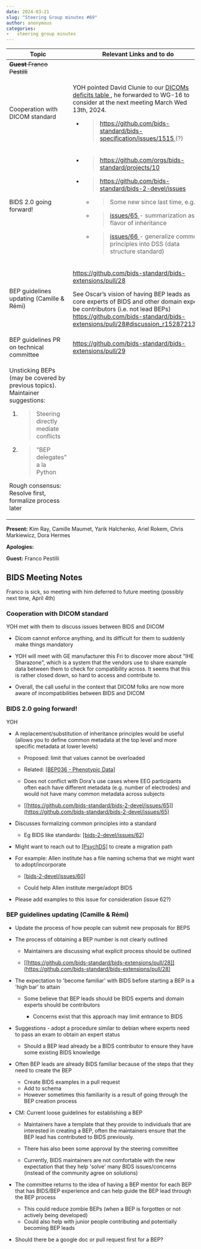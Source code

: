 ```yaml
---
date: 2024-03-21
slug: "Steering Group minutes #69"
author: anonymous
categories:
-   steering group minutes
---
```


<!-- more -->

<table>
 <thead>
  <tr class="header">
   <th>
    <strong>
     Topic
    </strong>
   </th>
   <th>
    <strong>
     Relevant Links and to do
    </strong>
   </th>
  </tr>
 </thead>
 <tbody>
  <tr class="odd">
   <td>
    <del>
     <strong>
      Guest
     </strong>
     Franco Pestilli
    </del>
   </td>
   <td>
   </td>
  </tr>
  <tr class="even">
   <td>
    Cooperation with DICOM standard
   </td>
   <td>
    <p>
     YOH pointed David Clunie to our
     <a href="https://docs.google.com/spreadsheets/u/0/d/1wcal4qi2z14bSKm7lTuqyzb3FdvmCDfXHl0iMhIFeaE/edit">
      <span class="underline">
       DICOMs deficits table
      </span>
     </a>
     , he forwarded to WG-16 to consider at the next meeting March Wed 13th, 2024.
    </p>
    <ul>
     <li>
      <blockquote>
       <p>
        <a href="https://github.com/bids-standard/bids-specification/issues/1515">
         <span class="underline">
          https://github.com/bids-standard/bids-specification/issues/1515
         </span>
        </a>
        (?)
       </p>
      </blockquote>
     </li>
    </ul>
   </td>
  </tr>
  <tr class="odd">
   <td>
    BIDS 2.0 going forward!
   </td>
   <td>
    <ul>
     <li>
      <blockquote>
       <p>
        <a href="https://github.com/orgs/bids-standard/projects/10">
         <span class="underline">
          https://github.com/orgs/bids-standard/projects/10
         </span>
        </a>
       </p>
      </blockquote>
     </li>
     <li>
      <blockquote>
       <p>
        <a href="https://github.com/bids-standard/bids-2-devel/issues">
         <span class="underline">
          https://github.com/bids-standard/bids-2-devel/issues
         </span>
        </a>
       </p>
      </blockquote>
      <ul>
       <li>
        <blockquote>
         <p>
          Some new since last time, e.g.
         </p>
        </blockquote>
       </li>
       <li>
        <blockquote>
         <p>
          <a href="https://github.com/bids-standard/bids-2-devel/issues/65">
           <span class="underline">
            issues/65
           </span>
          </a>
          - summarization as a flavor of inheritance
         </p>
        </blockquote>
       </li>
       <li>
        <blockquote>
         <p>
          <a href="https://github.com/bids-standard/bids-2-devel/issues/66">
           <span class="underline">
            issues/66
           </span>
          </a>
          - generalize common principles into DSS (data structure standard)
         </p>
        </blockquote>
       </li>
      </ul>
     </li>
    </ul>
   </td>
  </tr>
  <tr class="even">
   <td>
    BEP guidelines updating (Camille &amp; Rémi)
   </td>
   <td>
    <p>
     <a href="https://github.com/bids-standard/bids-extensions/pull/28">
      <span class="underline">
       https://github.com/bids-standard/bids-extensions/pull/28
      </span>
     </a>
    </p>
    <p>
     See Oscar’s vision of having BEP leads as core experts of BIDS and other domain expert be contributors (i.e. not lead BEPs)
     <a href="https://github.com/bids-standard/bids-extensions/pull/28#discussion_r1528721354">
      <span class="underline">
       https://github.com/bids-standard/bids-extensions/pull/28#discussion_r1528721354
      </span>
     </a>
    </p>
   </td>
  </tr>
  <tr class="odd">
   <td>
    BEP guidelines PR on technical committee
   </td>
   <td>
    <a href="https://github.com/bids-standard/bids-extensions/pull/29">
     <span class="underline">
      https://github.com/bids-standard/bids-extensions/pull/29
     </span>
    </a>
   </td>
  </tr>
  <tr class="even">
   <td>
    <p>
     Unsticking BEPs (may be covered by previous topics). Maintainer suggestions:
    </p>
    <ol type="1">
     <li>
      <blockquote>
       <p>
        Steering directly mediate conflicts
       </p>
      </blockquote>
     </li>
     <li>
      <blockquote>
       <p>
        "BEP delegates" a la Python
       </p>
      </blockquote>
     </li>
    </ol>
    <p>
     Rough consensus: Resolve first, formalize process later
    </p>
   </td>
   <td>
   </td>
  </tr>
 </tbody>
</table>

**Present:** Kim Ray, Camille Maumet, Yarik Halchenko, Ariel Rokem,
Chris Markiewicz, Dora Hermes

**Apologies:**

**Guest:** Franco Pestilli

## BIDS Meeting Notes

Franco is sick, so meeting with him deferred to future meeting (possibly next time, April 4th)

### Cooperation with DICOM standard

YOH met with them to discuss issues between BIDS and DICOM

-   Dicom cannot enforce anything, and its difficult for them to suddenly make things mandatory

-   YOH will meet with GE manufacturer this Fri to discover more about "IHE Sharazone",
    which is a system that the vendors use to share example data between them to check for compatibility across.
    It seems that this is rather closed down, so hard to access and contribute to.

-   Overall, the call useful in the context that DICOM folks are now more aware of incompatibilities between BIDS and DICOM

### BIDS 2.0 going forward!

YOH

-   A replacement/substitution of inheritance principles would be useful
   (allows you to define common metadata at the top level and more specific metadata at lower levels)

    -   Proposed: limit that values cannot be overloaded

    -   Related: [[BEP036 - Phenotypic Data]](https://bids.neuroimaging.io/bep036)

    -   Does not conflict with Dora\'s use cases where EEG participants often each have different metadata
        (e.g. number of electrodes) and would not have many common metadata across subjects

    -   [[https://github.com/bids-standard/bids-2-devel/issues/65]](https://github.com/bids-standard/bids-2-devel/issues/65)

-   Discusses formalizing common principles into a standard

    -   Eg BIDS like standards: [[bids-2-devel/issues/62]](https://github.com/bids-standard/bids-2-devel/issues/62)

-   Might want to reach out to [[PsychDS]](https://psych-ds.github.io/) to create a migration path

-   For example: Allen institute has a file naming schema that we might want to adopt/incorporate

    -   [[bids-2-devel/issues/60]](https://github.com/bids-standard/bids-2-devel/issues/60)

    -   Could help Allen institute merge/adopt BIDS

-   Please add examples to this issue for consideration (issue 62?)

### BEP guidelines updating (Camille & Rémi)

-   Update the process of how people can submit new proposals for BEPS

-   The process of obtaining a BEP number is not clearly outlined

    -   Maintainers are discussing what explicit process should be outlined

    -   [[https://github.com/bids-standard/bids-extensions/pull/28]](https://github.com/bids-standard/bids-extensions/pull/28)

-   The expectation to 'become familiar' with BIDS before starting a BEP is a 'high bar' to attain

    -   Some believe that BEP leads should be BIDS experts and domain experts should be contributors

        -   Concerns exist that this approach may limit entrance to BIDS

-   Suggestions - adopt a procedure similar to debian where experts need to pass an exam to obtain an expert status

    -   Should a BEP lead already be a BIDS contributor to ensure they have some existing BIDS knowledge

-   Often BEP leads are already BIDS familiar because of the steps that they need to create the BEP

    -   Create BIDS examples in a pull request
    -   Add to schema
    -   However sometimes this familiarity is a result of going through the BEP creation process

-   CM: Current loose guidelines for establishing a BEP

    -   Maintainers have a template that they provide to individuals that are interested in creating a BEP, often the maintainers ensure that the BEP lead has contributed to BIDS previously.

    -   There has also been some approval by the steering committee

    -   Currently, BIDS maintainers are not comfortable with the new expectation that they help 'solve' many BIDS issues/concerns (instead of the community agree on solutions)

-   The committee returns to the idea of having a BEP mentor for each BEP that has BIDS/BEP experience and can help guide the BEP lead through the BEP process

    -   This could reduce zombie BEPs (when a BEP is forgotten or not actively being developed)
    -   Could also help with junior people contributing and potentially becoming BEP leads

-   Should there be a google doc or pull request first for a BEP?
